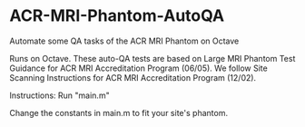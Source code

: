 # ACR-MRI-Phantom-AutoQA
Automate some QA tasks of the ACR MRI Phantom on Octave

Runs on Octave.  These auto-QA tests are based on Large MRI Phantom Test Guidance for ACR MRI Accreditation Program (06/05).  We follow Site Scanning Instructions for ACR MRI Accreditation Program (12/02).

Instructions:
Run "main.m"

Change the constants in main.m to fit your site's phantom.
